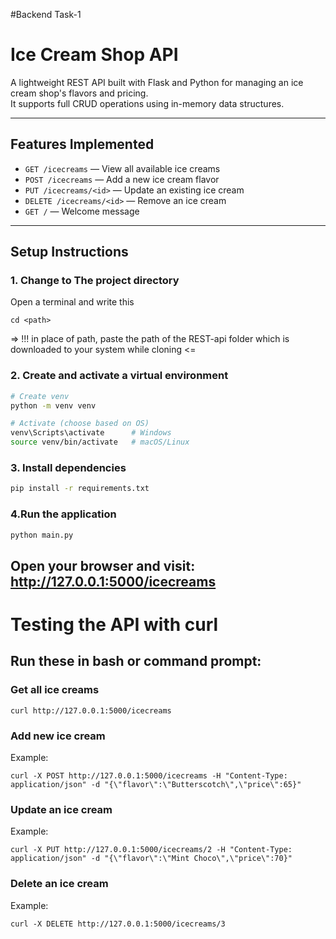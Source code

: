 #Backend Task-1
# Ice Cream Shop API

A lightweight REST API built with Flask and Python for managing an ice cream shop's flavors and pricing.  
It supports full CRUD operations using in-memory data structures.

---

## Features Implemented

- `GET /icecreams` — View all available ice creams
- `POST /icecreams` — Add a new ice cream flavor
- `PUT /icecreams/<id>` — Update an existing ice cream
- `DELETE /icecreams/<id>` — Remove an ice cream
- `GET /` — Welcome message

---

## Setup Instructions 


### 1. Change to The project directory
Open a terminal and write this
```
cd <path>
```
=> !!! in place of path, paste the path of the REST-api folder which is downloaded to your system while cloning <=

### 2. Create and activate a virtual environment
```bash
# Create venv
python -m venv venv

# Activate (choose based on OS)
venv\Scripts\activate      # Windows
source venv/bin/activate   # macOS/Linux
```
### 3. Install dependencies
```bash
pip install -r requirements.txt
```
### 4.Run the application
```bash
python main.py
```
## Open your browser and visit: http://127.0.0.1:5000/icecreams

# Testing the API with curl
## Run these in bash or command prompt:

### Get all ice creams
```
curl http://127.0.0.1:5000/icecreams
```
### Add new ice cream
 Example:
```
curl -X POST http://127.0.0.1:5000/icecreams -H "Content-Type: application/json" -d "{\"flavor\":\"Butterscotch\",\"price\":65}"
```
### Update an ice cream
 Example:
```
curl -X PUT http://127.0.0.1:5000/icecreams/2 -H "Content-Type: application/json" -d "{\"flavor\":\"Mint Choco\",\"price\":70}"
```
### Delete an ice cream
 Example:
```
curl -X DELETE http://127.0.0.1:5000/icecreams/3
```
